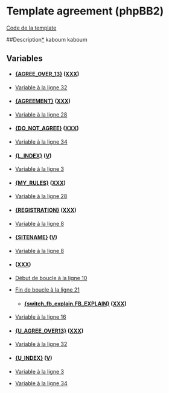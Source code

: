 # Template agreement (phpBB2)

[Code de la template](../../subsilver/agreement.tpl)

##Description[*](https://fa-tvars.appspot.com/tpl/subsilver/agreement)
kaboum kaboum

## Variables

* #### [{AGREE_OVER_13}](https://github.com/Etana/template.list/blob/master/var/AGREE_OVER_13.md#readme) ([XXX](https://fa-tvars.appspot.com/var/AGREE_OVER_13))
* [Variable &agrave; la ligne 32](../../subsilver/agreement.tpl#L32)

* #### [{AGREEMENT}](https://github.com/Etana/template.list/blob/master/var/AGREEMENT.md#readme) ([XXX](https://fa-tvars.appspot.com/var/AGREEMENT))
* [Variable &agrave; la ligne 28](../../subsilver/agreement.tpl#L28)

* #### [{DO_NOT_AGREE}](https://github.com/Etana/template.list/blob/master/var/DO_NOT_AGREE.md#readme) ([XXX](https://fa-tvars.appspot.com/var/DO_NOT_AGREE))
* [Variable &agrave; la ligne 34](../../subsilver/agreement.tpl#L34)

* #### [{L_INDEX}](https://github.com/Etana/template.list/blob/master/var/L_INDEX.md#readme) ([V](https://fa-tvars.appspot.com/var/L_INDEX))
* [Variable &agrave; la ligne 3](../../subsilver/agreement.tpl#L3)

* #### [{MY_RULES}](https://github.com/Etana/template.list/blob/master/var/MY_RULES.md#readme) ([XXX](https://fa-tvars.appspot.com/var/MY_RULES))
* [Variable &agrave; la ligne 28](../../subsilver/agreement.tpl#L28)

* #### [{REGISTRATION}](https://github.com/Etana/template.list/blob/master/var/REGISTRATION.md#readme) ([XXX](https://fa-tvars.appspot.com/var/REGISTRATION))
* [Variable &agrave; la ligne 8](../../subsilver/agreement.tpl#L8)

* #### [{SITENAME}](https://github.com/Etana/template.list/blob/master/var/SITENAME.md#readme) ([V](https://fa-tvars.appspot.com/var/SITENAME))
* [Variable &agrave; la ligne 8](../../subsilver/agreement.tpl#L8)

* #### [<!-- BEGIN switch_fb_explain -->](https://github.com/Etana/template.list/blob/master/var/switch_fb_explain.md#readme) ([XXX](https://fa-tvars.appspot.com/var/switch_fb_explain))
* [Début de boucle &agrave; la ligne 10](../../subsilver/agreement.tpl#L10)
* [Fin de boucle &agrave; la ligne 21](../../subsilver/agreement.tpl#L21)

    * #### [{switch_fb_explain.FB_EXPLAIN}](https://github.com/Etana/template.list/blob/master/var/switch_fb_explain.FB_EXPLAIN.md#readme) ([XXX](https://fa-tvars.appspot.com/var/switch_fb_explain.FB_EXPLAIN))
* [Variable &agrave; la ligne 16](../../subsilver/agreement.tpl#L16)

* #### [{U_AGREE_OVER13}](https://github.com/Etana/template.list/blob/master/var/U_AGREE_OVER13.md#readme) ([XXX](https://fa-tvars.appspot.com/var/U_AGREE_OVER13))
* [Variable &agrave; la ligne 32](../../subsilver/agreement.tpl#L32)

* #### [{U_INDEX}](https://github.com/Etana/template.list/blob/master/var/U_INDEX.md#readme) ([V](https://fa-tvars.appspot.com/var/U_INDEX))
* [Variable &agrave; la ligne 3](../../subsilver/agreement.tpl#L3)
* [Variable &agrave; la ligne 34](../../subsilver/agreement.tpl#L34)